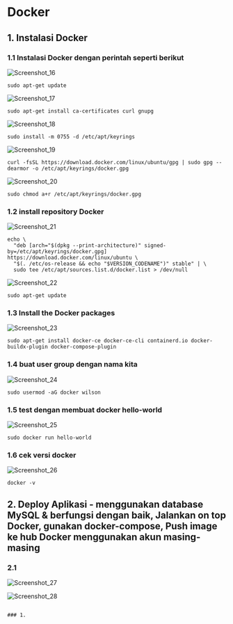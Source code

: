 # Docker
## 1. Instalasi Docker
### 1.1 Instalasi Docker dengan perintah seperti berikut
![Screenshot_16](https://github.com/wilsonakbar/devops18-dumbways-WilsonAkbar/assets/132327628/7753ce33-0517-4524-b859-ffe857358933)
```
sudo apt-get update
```
![Screenshot_17](https://github.com/wilsonakbar/devops18-dumbways-WilsonAkbar/assets/132327628/b87edb7d-fb84-403f-b535-93999aab11cb)
```
sudo apt-get install ca-certificates curl gnupg
```
![Screenshot_18](https://github.com/wilsonakbar/devops18-dumbways-WilsonAkbar/assets/132327628/36484796-8188-4a30-937b-154de40f9bad)
```
sudo install -m 0755 -d /etc/apt/keyrings
```
![Screenshot_19](https://github.com/wilsonakbar/devops18-dumbways-WilsonAkbar/assets/132327628/f686f8d3-da79-4712-96d4-48e897ec3d3d)
```
curl -fsSL https://download.docker.com/linux/ubuntu/gpg | sudo gpg --dearmor -o /etc/apt/keyrings/docker.gpg
```
![Screenshot_20](https://github.com/wilsonakbar/devops18-dumbways-WilsonAkbar/assets/132327628/a101c2ba-511d-490a-98ee-1a03c55eed36)
```
sudo chmod a+r /etc/apt/keyrings/docker.gpg
```
### 1.2 install repository Docker
![Screenshot_21](https://github.com/wilsonakbar/devops18-dumbways-WilsonAkbar/assets/132327628/1054f9ae-5920-406d-95aa-0055f6d0caac)
```
echo \
  "deb [arch="$(dpkg --print-architecture)" signed-by=/etc/apt/keyrings/docker.gpg] https://download.docker.com/linux/ubuntu \
  "$(. /etc/os-release && echo "$VERSION_CODENAME")" stable" | \
  sudo tee /etc/apt/sources.list.d/docker.list > /dev/null
```
![Screenshot_22](https://github.com/wilsonakbar/devops18-dumbways-WilsonAkbar/assets/132327628/229920f6-54a7-44a6-ac1d-0514d54cbc80)
```
sudo apt-get update
```
### 1.3 Install the Docker packages
![Screenshot_23](https://github.com/wilsonakbar/devops18-dumbways-WilsonAkbar/assets/132327628/cec60ad2-beec-4350-b520-d24b3f6399d3)
```
sudo apt-get install docker-ce docker-ce-cli containerd.io docker-buildx-plugin docker-compose-plugin
```
### 1.4 buat user group dengan nama kita
![Screenshot_24](https://github.com/wilsonakbar/devops18-dumbways-WilsonAkbar/assets/132327628/57db033f-54fc-4533-91f5-443366fdcfe4)
```
sudo usermod -aG docker wilson
```
### 1.5 test dengan membuat docker hello-world
![Screenshot_25](https://github.com/wilsonakbar/devops18-dumbways-WilsonAkbar/assets/132327628/9cb1ef87-d0ee-44af-b6c7-12a7e2306d83)
```
sudo docker run hello-world
```
### 1.6 cek versi docker
![Screenshot_26](https://github.com/wilsonakbar/devops18-dumbways-WilsonAkbar/assets/132327628/3365f00e-a417-44bd-b145-4b7c3191477c)
```
docker -v
```


## 2. Deploy Aplikasi - menggunakan database MySQL & berfungsi dengan baik, Jalankan on top Docker, gunakan docker-compose, Push image ke hub Docker menggunakan akun masing-masing
### 2.1 
![Screenshot_27](https://github.com/wilsonakbar/devops18-dumbways-WilsonAkbar/assets/132327628/017d8c39-9cc9-4185-a94a-38505ff7e0bc)


![Screenshot_28](https://github.com/wilsonakbar/devops18-dumbways-WilsonAkbar/assets/132327628/d2ee91d3-3940-4972-af9b-34bf84cff73a)





```

### 1.
```

```
